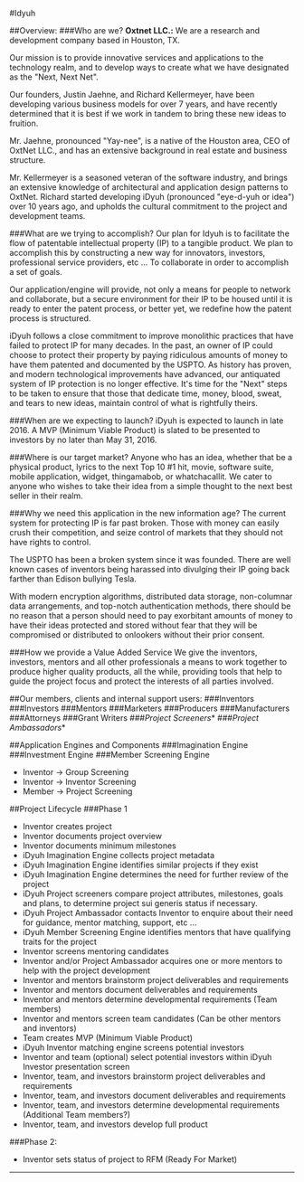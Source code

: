 #Idyuh

##Overview:
###Who are we?
**Oxtnet LLC.:** We are a research and development company based in Houston, TX.

Our mission is to provide innovative services and applications to the technology realm, and to develop ways to create what we have designated as the "Next, Next Net".

Our founders, Justin Jaehne, and Richard Kellermeyer, have been developing various business models for over 7 years, and have recently determined that it is best if we work in tandem to bring these new ideas to fruition.

Mr. Jaehne, pronounced "Yay-nee", is a native of the Houston area, CEO of OxtNet LLC., and has an extensive background in real estate and business structure.

Mr. Kellermeyer is a seasoned veteran of the software industry, and brings an extensive knowledge of architectural and application design patterns to OxtNet. Richard started developing iDyuh (pronounced "eye-d-yuh or idea") over 10 years ago, and upholds the cultural commitment to the project and development teams.

###What are we trying to accomplish?
Our plan for Idyuh is to facilitate the flow of patentable intellectual property (IP) to a tangible product. We plan to accomplish this by constructing a new way for innovators, investors, professional service providers, etc ... To collaborate in order to accomplish a set of goals.

Our application/engine will provide, not only a means for people to network and collaborate, but a secure environment for their IP to be housed until it is ready to enter the patent process, or better yet, we redefine how the patent process is structured.

iDyuh follows a close commitment to improve monolithic practices that have failed to protect IP for many decades. In the past, an owner of IP could choose to protect their property by paying ridiculous amounts of money to have them patented and documented by the USPTO. As history has proven, and modern technological improvements have advanced, our antiquated system of IP protection is no longer effective. It's time for the "Next" steps to be taken to ensure that those that dedicate time, money, blood, sweat, and tears to new ideas, maintain control of what is rightfully theirs.

###When are we expecting to launch?
iDyuh is expected to launch in late 2016. A MVP (Minimum Viable Product) is slated to be presented to investors by no later than May 31, 2016.

###Where is our target market?
Anyone who has an idea, whether that be a physical product, lyrics to the next Top 10 #1 hit, movie, software suite, mobile application, widget, thingamabob, or whatchacallit. We cater to anyone who wishes to take their idea from a simple thought to the next best seller in their realm.

###Why we need this application in the new information age?
The current system for protecting IP is far past broken. Those with money can easily crush their competition, and seize control of markets that they should not have rights to control.

The USPTO has been a broken system since it was founded. There are well known cases of inventors being harassed into divulging their IP going back farther than Edison bullying Tesla.

With modern encryption algorithms, distributed data storage, non-columnar data arrangements,  and top-notch authentication methods, there should be no reason that a person should need to pay exorbitant amounts of money to have their ideas protected and stored without fear that they will be compromised or distributed to onlookers without their prior consent.

###How we provide a Value Added Service
We give the inventors, investors, mentors and all other professionals a means to work together to produce higher quality products, all the while, providing tools that help to guide the project focus and protect the interests of all parties involved.

##Our members, clients and internal support users:
###Inventors
###Investors
###Mentors
###Marketers
###Producers
###Manufacturers
###Attorneys
###Grant Writers
###*Project Screeners**
###*Project Ambassadors**

##Application Engines and Components
###Imagination Engine
###Investment Engine
###Member Screening Engine
- Inventor -> Group Screening
- Inventor -> Inventor Screening
- Member -> Project Screening

##Project Lifecycle
###Phase 1
- Inventor creates project
- Inventor documents project overview
- Inventor documents minimum milestones
- iDyuh Imagination Engine collects project metadata
- iDyuh Imagination Engine identifies similar projects if they exist
- iDyuh Imagination Engine determines the need for further review of the project
- iDyuh Project screeners compare project attributes, milestones, goals and plans, to determine project sui generis status if necessary.
- iDyuh Project Ambassador contacts Inventor to enquire about their need for guidance, mentor matching, support, etc ...
- iDyuh Member Screening Engine identifies mentors that have qualifying traits for the project
- Inventor screens mentoring candidates
- Inventor and/or Project Ambassador acquires one or more mentors to help with the project development
- Inventor and mentors brainstorm project deliverables and requirements
- Inventor and mentors document deliverables and requirements
- Inventor and mentors determine developmental requirements (Team members)
- Inventor and mentors screen team candidates (Can be other mentors and inventors)
- Team creates MVP (Minimum Viable Product)
- iDyuh Inventor matching engine screens potential investors
- Inventor and team (optional) select potential investors within iDyuh Investor presentation screen
- Inventor, team, and investors brainstorm project deliverables and requirements
- Inventor, team, and investors document deliverables and requirements
- Inventor, team, and investors determine developmental requirements (Additional Team members?)
- Inventor, team, and investors develop full product

###Phase 2:
- Inventor sets status of project to RFM (Ready For Market)

_____
